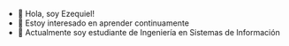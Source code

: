 - 👋 Hola, soy Ezequiel! 
- 👀 Estoy interesado en aprender continuamente
- 🌱 Actualmente soy estudiante de Ingeniería en Sistemas de Información 

<!---
liondrago/liondrago is a ✨ special ✨ repository because its `README.md` (this file) appears on your GitHub profile.
You can click the Preview link to take a look at your changes.
--->
